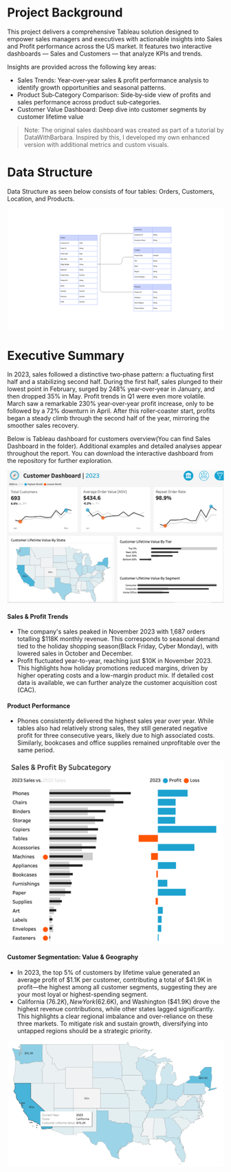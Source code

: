 # Project Background

This project delivers a comprehensive Tableau solution designed to empower sales managers and executives with actionable insights into Sales and Profit performance across the US market. It features two interactive dashboards — Sales and Customers — that analyze KPIs and trends.

Insights are provided across the following key areas:

- Sales Trends: Year‑over‑year sales & profit performance analysis to identify growth opportunities and seasonal patterns.
- Product Sub‑Category Comparison: Side‑by‑side view of profits and sales performance across product sub‑categories.
- Customer Value Dashboard: Deep dive into customer segments by customer lifetime value

> Note: The original sales dashboard was created as part of a tutorial by DataWithBarbara. Inspired by this, I developed my own enhanced version with additional metrics and custom visuals.

# Data Structure

Data Structure as seen below consists of four tables: Orders, Customers, Location, and Products.
<p align="center">
  <img src="plots/data_structure.png">
</p>

# Executive Summary

In 2023, sales followed a distinctive two‑phase pattern: a fluctuating first half and a stabilizing second half. During the first half, sales plunged to their lowest point in February, surged by 248% year‑over‑year in January, and then dropped 35% in May. Profit trends in Q1 were even more volatile. March saw a remarkable 230% year‑over‑year profit increase, only to be followed by a 72% downturn in April. After this roller‑coaster start, profits began a steady climb through the second half of the year, mirroring the smoother sales recovery.

Below is Tableau dashboard for customers overview(You can find Sales Dashboard in the folder). Additional examples and detailed analyses appear throughout the report. You can download the interactive dashboard from the repository for further exploration.

<p align="center">
  <img src="Dashboards/Customer Value Dashboard.png" width="800">
</p>

#### Sales & Profit Trends

- The company's sales peaked in November 2023 with 1,687 orders totalling $118K monthly revenue. This corresponds to seasonal demand tied to the holiday shopping season(Black Friday, Cyber Monday), with lowered sales in October and December.
- Profit fluctuated year-to-year, reaching just $10K in November 2023. This highlights how holiday promotions reduced margins, driven by higher operating costs and a low-margin product mix. If detailed cost data is available, we can further analyze the customer acquisition cost (CAC).

#### Product Performance

- Phones consistently delivered the highest sales year over year. While tables also had relatively strong sales, they still generated negative profit for three consecutive years, likely due to high associated costs. Similarly, bookcases and office supplies remained unprofitable over the same period.

<p align="center">
  <img src="plots/Sales & Profit By Category.png"width="600">
</p>

#### Customer Segmentation: Value & Geography

- In 2023, the top 5% of customers by lifetime value generated an average profit of $1.1K per customer, contributing a total of $41.9K in profit—the highest among all customer segments, suggesting they are your most loyal or highest-spending segment.
- California ($76.2K), New York ($62.6K), and Washington ($41.9K) drove the highest revenue contributions, while other states lagged significantly. This highlights a clear regional imbalance and over-reliance on these three markets. To mitigate risk and sustain growth, diversifying into untapped regions should be a strategic priority.
<p align="center">
  <img src="plots/CLV By Map.png" width="600">
</p>
